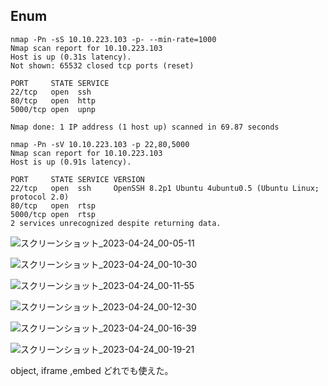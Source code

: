 ## Enum

```
nmap -Pn -sS 10.10.223.103 -p- --min-rate=1000
Nmap scan report for 10.10.223.103
Host is up (0.31s latency).
Not shown: 65532 closed tcp ports (reset)

PORT     STATE SERVICE
22/tcp   open  ssh
80/tcp   open  http
5000/tcp open  upnp

Nmap done: 1 IP address (1 host up) scanned in 69.87 seconds
```

```
nmap -Pn -sV 10.10.223.103 -p 22,80,5000
Nmap scan report for 10.10.223.103
Host is up (0.91s latency).

PORT     STATE SERVICE VERSION
22/tcp   open  ssh     OpenSSH 8.2p1 Ubuntu 4ubuntu0.5 (Ubuntu Linux; protocol 2.0)
80/tcp   open  rtsp
5000/tcp open  rtsp
2 services unrecognized despite returning data.
```
![スクリーンショット_2023-04-24_00-05-11](https://user-images.githubusercontent.com/6504854/233847589-c91be2e6-a9c7-4d55-b0ec-13cc327cab11.png)

![スクリーンショット_2023-04-24_00-10-30](https://user-images.githubusercontent.com/6504854/233848226-05db3cbd-c8e9-463f-9b6d-23b11c1fbfd9.png)

![スクリーンショット_2023-04-24_00-11-55](https://user-images.githubusercontent.com/6504854/233848235-c15e147e-b5e5-4f56-83ed-291b063db179.png)

![スクリーンショット_2023-04-24_00-12-30](https://user-images.githubusercontent.com/6504854/233848244-88f28159-0fb2-4d41-8822-38a21495107b.png)

![スクリーンショット_2023-04-24_00-16-39](https://user-images.githubusercontent.com/6504854/233848252-453fad2b-5894-4a06-a26c-da06dc2e58eb.png)

![スクリーンショット_2023-04-24_00-19-21](https://user-images.githubusercontent.com/6504854/233848356-036db8a2-5b3e-4d16-af61-6309363d777d.png)

object, iframe ,embed どれでも使えた。 
